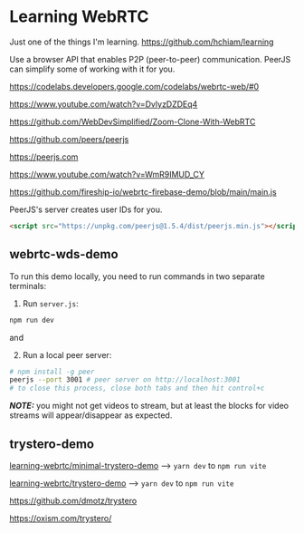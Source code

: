 # Learning WebRTC

Just one of the things I'm learning. https://github.com/hchiam/learning

Use a browser API that enables P2P (peer-to-peer) communication. PeerJS can simplify some of working with it for you.

https://codelabs.developers.google.com/codelabs/webrtc-web/#0

https://www.youtube.com/watch?v=DvlyzDZDEq4

https://github.com/WebDevSimplified/Zoom-Clone-With-WebRTC

https://github.com/peers/peerjs

https://peerjs.com

https://www.youtube.com/watch?v=WmR9IMUD_CY

https://github.com/fireship-io/webrtc-firebase-demo/blob/main/main.js

PeerJS's server creates user IDs for you.

```html
<script src="https://unpkg.com/peerjs@1.5.4/dist/peerjs.min.js"></script>
```

## webrtc-wds-demo

To run this demo locally, you need to run commands in two separate terminals:

1. Run `server.js`:

```sh
npm run dev
```

and

2. Run a local peer server:

```sh
# npm install -g peer
peerjs --port 3001 # peer server on http://localhost:3001
# to close this process, close both tabs and then hit control+c
```

_**NOTE:**_ you might not get videos to stream, but at least the blocks for video streams will appear/disappear as expected.

## trystero-demo

[learning-webrtc/minimal-trystero-demo](https://github.com/hchiam/learning-webrtc/tree/main/minimal-trystero-demo) --> `yarn dev` to `npm run vite`

[learning-webrtc/trystero-demo](https://github.com/hchiam/learning-webrtc/tree/main/trystero-demo) --> `yarn dev` to `npm run vite`

https://github.com/dmotz/trystero

https://oxism.com/trystero/
